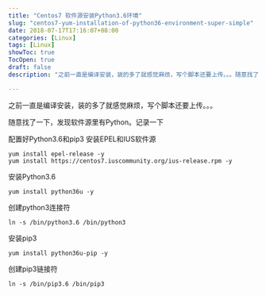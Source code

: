 ```yaml
---
title: "Centos7 软件源安装Python3.6环境"
slug: "centos7-yum-installation-of-python36-environment-super-simple"
date: 2018-07-17T17:16:07+08:00
categories: [Linux]
tags: [Linux]
showToc: true
TocOpen: true
draft: false
description: "之前一直是编译安装，装的多了就感觉麻烦，写个脚本还要上传。。。随意找了一下，发现软件源里有Python。记录一下配置好Python3.6"

---
```

                
之前一直是编译安装，装的多了就感觉麻烦，写个脚本还要上传。。。

随意找了一下，发现软件源里有Python。记录一下

配置好Python3.6和pip3
安装EPEL和IUS软件源
```
yum install epel-release -y
yum install https://centos7.iuscommunity.org/ius-release.rpm -y
```
安装Python3.6
```
yum install python36u -y
```

创建python3连接符
```
ln -s /bin/python3.6 /bin/python3
```
安装pip3
```
yum install python36u-pip -y
```  

创建pip3链接符  

```
ln -s /bin/pip3.6 /bin/pip3
```